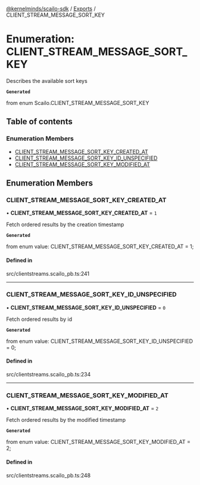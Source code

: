 [@kernelminds/scailo-sdk](../README.md) / [Exports](../modules.md) / CLIENT\_STREAM\_MESSAGE\_SORT\_KEY

# Enumeration: CLIENT\_STREAM\_MESSAGE\_SORT\_KEY

Describes the available sort keys

**`Generated`**

from enum Scailo.CLIENT_STREAM_MESSAGE_SORT_KEY

## Table of contents

### Enumeration Members

- [CLIENT\_STREAM\_MESSAGE\_SORT\_KEY\_CREATED\_AT](CLIENT_STREAM_MESSAGE_SORT_KEY.md#client_stream_message_sort_key_created_at)
- [CLIENT\_STREAM\_MESSAGE\_SORT\_KEY\_ID\_UNSPECIFIED](CLIENT_STREAM_MESSAGE_SORT_KEY.md#client_stream_message_sort_key_id_unspecified)
- [CLIENT\_STREAM\_MESSAGE\_SORT\_KEY\_MODIFIED\_AT](CLIENT_STREAM_MESSAGE_SORT_KEY.md#client_stream_message_sort_key_modified_at)

## Enumeration Members

### CLIENT\_STREAM\_MESSAGE\_SORT\_KEY\_CREATED\_AT

• **CLIENT\_STREAM\_MESSAGE\_SORT\_KEY\_CREATED\_AT** = ``1``

Fetch ordered results by the creation timestamp

**`Generated`**

from enum value: CLIENT_STREAM_MESSAGE_SORT_KEY_CREATED_AT = 1;

#### Defined in

src/clientstreams.scailo_pb.ts:241

___

### CLIENT\_STREAM\_MESSAGE\_SORT\_KEY\_ID\_UNSPECIFIED

• **CLIENT\_STREAM\_MESSAGE\_SORT\_KEY\_ID\_UNSPECIFIED** = ``0``

Fetch ordered results by id

**`Generated`**

from enum value: CLIENT_STREAM_MESSAGE_SORT_KEY_ID_UNSPECIFIED = 0;

#### Defined in

src/clientstreams.scailo_pb.ts:234

___

### CLIENT\_STREAM\_MESSAGE\_SORT\_KEY\_MODIFIED\_AT

• **CLIENT\_STREAM\_MESSAGE\_SORT\_KEY\_MODIFIED\_AT** = ``2``

Fetch ordered results by the modified timestamp

**`Generated`**

from enum value: CLIENT_STREAM_MESSAGE_SORT_KEY_MODIFIED_AT = 2;

#### Defined in

src/clientstreams.scailo_pb.ts:248
